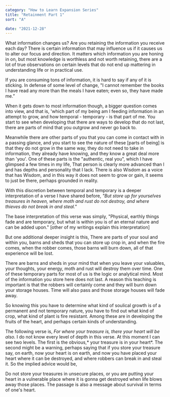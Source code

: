 ```yaml
---
category: "How to Learn Expansion Series" 
title: "Retainment Part 1"
sort: "A" 

date: "2021-12-28"
---
```


What information changes us? Are you retaining the information you receive each day? 
There is certain information that may influence us if it causes us to alter our focus and direction.
It matters which information you are honing in on, but most knowledge is worthless and not worth retaining, 
there are a lot of true observations on certain levels that do not end up mattering in understanding life or in practical use. 

If you are consuming tons of information, it is hard to say if any of it is sticking. 
In defense of some level of change, 
"I cannot remember the books I have read any more than the meals I have eaten; even so, they have made me.” 

When it gets down to most information though, a bigger question comes into view, and that is, 
'which part of my being am I feeding information in an attempt to grow, 
and how temporal - temporary - is that part of me. 
You start to see when developing that there are ways to develop that do not last, 
there are parts of mind that you outgrow and never go back to. 

Meanwhile there are other parts of you that you can come in contact with in a passing glance, 
and you start to see the nature of these [parts of being] is that they do not grow in the same way, 
they do not need to take in information, they already have knowing, and they know a great deal more than 'you'. 
One of these parts is the "authentic, real you", which I have glimpsed a few times in my life, 
That person is clearly more advanced than I and has depths and personality that I lack. 
There is also Wisdom as a voice that has Wisdom, and in this way it does not seem to grow or gain, it seems to just be there, 
perhaps grounded in reality. 
 
With this discretion between temporal and temporary is a deeper interpretation of a verse I have shared before, 
_"But store up for yourselves treasures in heaven, where moth and rust do not destroy, and where thieves do not break in and steal."_

The base interpretation of this verse was simply, "Physical, earthly things fade and are temporary, 
but what is within you is of an eternal nature and can be added upon." [other of my writings explain this interpretation]

But one additional deeper insight is this,
There are parts of your soul and within you, barns and sheds that you can store up crop in, 
and when the fire comes, when the robber comes, those barns will burn down, all of that experience will be lost. 

There are barns and sheds in your mind that when you leave your valuables, your thoughts, your energy, moth and rust will destroy them over time. 
One of these temporary parts for most of us is the logic or analytical mind. Most of the information you store here does not last. 
A reason this teaching is important is that the robbers will certainly come and they will burn down your storage houses. 
Time will also pass and those storage houses will fade away. 

So knowing this you have to determine what kind of soulical growth is of a permanent and not temporary nature, you have to find out what kind of crop, 
what kind of plant is fire resistant. Among these are in developing the fruits of the heart, and perhaps certain kinds of understanding. 

The following verse is,  *For where your treasure is, there your heart will be also.* 
I do not know every level of depth in this verse. At this moment I can see two levels. 
The first is the obvious,* your treasure is in your heart*. 
The second might be a warning, perhaps saying that if you store your treasure say, on earth, 
now your heart is on earth, and now you have placed your heart where it can be destroyed, and where robbers can break in and steal it. 
So the implied advice would be, 

Do not store your treasures in unsecure places, or you are putting your heart in a vulnerable place where it is gonna get destroyed when life blows away those places. 
The passage is also a message about survival in terms of one's heart.  
